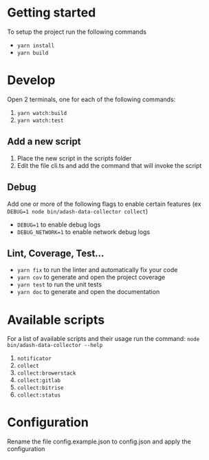 # Getting started

To setup the project run the following commands

- `yarn install`
- `yarn build`

# Develop

Open 2 terminals, one for each of the following commands:

1. `yarn watch:build`
2. `yarn watch:test`

## Add a new script

1. Place the new script in the scripts folder
2. Edit the file cli.ts and add the command that will invoke the script

## Debug

Add one or more of the following flags to enable certain features (ex `DEBUG=1 node bin/adash-data-collector collect`)

- `DEBUG=1` to enable debug logs
- `DEBUG_NETWORK=1` to enable network debug logs

## Lint, Coverage, Test...

- `yarn fix` to run the linter and automatically fix your code
- `yarn cov` to generate and open the project coverage
- `yarn test` to run the unit tests
- `yarn doc` to generate and open the documentation

# Available scripts

For a list of available scripts and their usage run the command:
`node bin/adash-data-collector --help`

1. `notificator`
2. `collect`
3. `collect:browerstack`
4. `collect:gitlab`
5. `collect:bitrise`
6. `collect:status`

# Configuration

Rename the file config.example.json to config.json and apply the configuration
